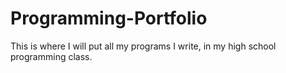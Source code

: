 # Programming-Portfolio
This is where I will put all my programs I write, in my high school programming class.
